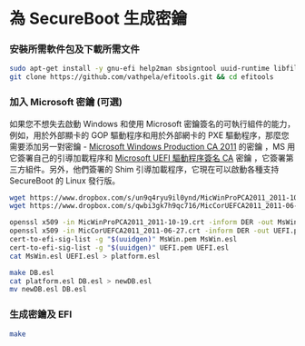 # 為 SecureBoot 生成密鑰

### 安裝所需軟件包及下載所需文件

```bash
sudo apt-get install -y gnu-efi help2man sbsigntool uuid-runtime libfile-slurp-unicode-perl
git clone https://github.com/vathpela/efitools.git && cd efitools
```

### 加入 Microsoft 密鑰 \(可選\)

如果您不想失去啟動 Windows 和使用 Microsoft 密鑰簽名的可執行組件的能力，例如，用於外部顯卡的 GOP 驅動程序和用於外部網卡的 PXE 驅動程序，那麼您需要添加另一對密鑰 - [Microsoft Windows Production CA 2011](https://translate.google.com/website?sl=ru&tl=zh-TW&ajax=1&prev=search&elem=1&se=1&u=http://go.microsoft.com/fwlink/?LinkID%3D321192) 的密鑰 ，MS 用它簽署自己的引導加載程序和 [Microsoft UEFI 驅動程序簽名 CA](https://translate.google.com/website?sl=ru&tl=zh-TW&ajax=1&prev=search&elem=1&se=1&u=http://go.microsoft.com/fwlink/?LinkId%3D321194) 密鑰 ，它簽署第三方組件。另外，他們簽署的 Shim 引導加載程序，它現在可以啟動各種支持 SecureBoot 的 Linux 發行版。

```bash
wget https://www.dropbox.com/s/un9q4ryu9il0ynd/MicWinProPCA2011_2011-10-19.crt?dl=1 -O MicWinProPCA2011_2011-10-19.crt
wget https://www.dropbox.com/s/qwbi3gk7h9qc716/MicCorUEFCA2011_2011-06-27.crt?dl=1 -O MicCorUEFCA2011_2011-06-27.crt

openssl x509 -in MicWinProPCA2011_2011-10-19.crt -inform DER -out MsWin.pem -outform PEM
openssl x509 -in MicCorUEFCA2011_2011-06-27.crt -inform DER -out UEFI.pem -outform PEM
cert-to-efi-sig-list -g "$(uuidgen)" MsWin.pem MsWin.esl
cert-to-efi-sig-list -g "$(uuidgen)" UEFI.pem UEFI.esl
cat MsWin.esl UEFI.esl > platform.esl

make DB.esl
cat platform.esl DB.esl > newDB.esl
mv newDB.esl DB.esl
```

### 生成密鑰及 EFI

```bash
make
```



